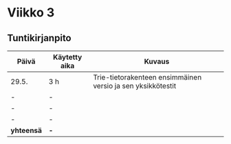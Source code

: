# Viikko 3

## Tuntikirjanpito 
| **Päivä** | **Käytetty aika** | **Kuvaus** |
| ----------| ----------------- | ---------- |
| 29.5.| 3 h | Trie-tietorakenteen ensimmäinen versio ja sen yksikkötestit |
| - | - |  |
| - | - |  |
| - | - |  |
| **yhteensä** | **-** |
